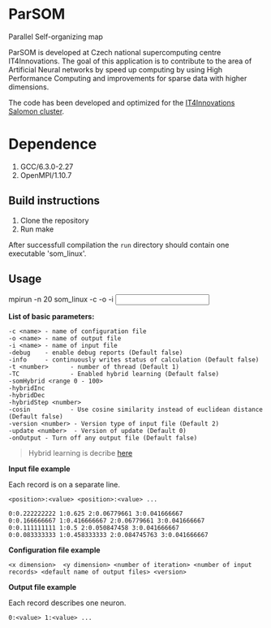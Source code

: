 # ParSOM
Parallel Self-organizing map

ParSOM is developed at Czech national supercomputing centre IT4Innovations. The goal of this application is to contribute to the area of Artificial Neural networks by speed up computing by using High Performance Computing and improvements for sparse data with higher dimensions. 

The code has been developed and optimized for the [IT4Innovations Salomon cluster](https://docs.it4i.cz/salomon/hardware-overview/).

# Dependence
1. GCC/6.3.0-2.27
2. OpenMPI/1.10.7


## Build instructions
1. Clone the repository
2. Run make

After successfull compilation the `run` directory should contain one executable 'som_linux'.

## Usage

mpirun -n 20 som_linux -c <file> -o <file> -i <input>

**List of basic parameters:**
```
-c <name> - name of configuration file
-o <name> - name of output file
-i <name> - name of input file
-debug    - enable debug reports (Default false)
-info     - continuously writes status of calculation (Default false)
-t <number>      - number of thread (Default 1)
-TC              - Enabled hybrid learning (Default false) 
-somHybrid <range 0 - 100> 
-hybridInc        
-hybridDec        
-hybridStep <number>
-cosin           - Use cosine similarity instead of euclidean distance (Default false)
-version <number> - Version type of input file (Default 2)
-update <number>  - Version of update (Default 0)
-onOutput - Turn off any output file (Default false)
```
>Hybrid learning is decribe [here](https://www.scopus.com/record/display.uri?eid=2-s2.0-84959217069&origin=resultslist&sort=plf-f&src=s&sid=a17258611de1fb30fefc2aeb51f1fa5d&sot=autdocs&sdt=autdocs&sl=18&s=AU-ID%2853985639600%29&relpos=4&citeCnt=2&searchTerm=)

**Input file example**

Each record is on a separate line. 

`<position>:<value> <position>:<value> ...`
```
0:0.222222222 1:0.625 2:0.06779661 3:0.041666667
0:0.166666667 1:0.416666667 2:0.06779661 3:0.041666667
0:0.111111111 1:0.5 2:0.050847458 3:0.041666667
0:0.083333333 1:0.458333333 2:0.084745763 3:0.041666667
```

**Configuration file example**

`<x dimension>  <y dimension> <number of iteration> <number of input records> <default name of output files> <version>`

**Output file example**

Each record describes one neuron.

`0:<value> 1:<value> ... `
